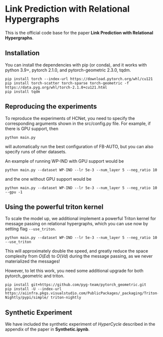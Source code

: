 # Link Prediction with Relational Hypergraphs

This is the official code base for the paper **Link Prediction with Relational Hypergraphs**.

## Installation
You can install the dependencies with pip (or conda), and it works with python 3.9+, pytorch 2.1.0, and pytorch-geometric 2.3.0, tqdm.
```
pip install torch --index-url https://download.pytorch.org/whl/cu121
pip install torch-scatter torch-sparse torch-geometric -f https://data.pyg.org/whl/torch-2.1.0+cu121.html
pip install tqdm
```

## Reproducing the experiments
To reproduce the experiments of HCNet, you need to specify the corresponding arguments shown in the src/config.py file. For example, if there is GPU support, then
```
python main.py 
```
will automatically run the best configuration of FB-AUTO, but you can also specify runs of other datasets. 

An example of running WP-IND with GPU support would be 
```
python main.py --dataset WP-IND --lr 5e-3 --num_layer 5 --neg_ratio 10 
```
and the one without GPU support would be
```
python main.py --dataset WP-IND --lr 5e-3 --num_layer 5 --neg_ratio 10 --gpu -1
```


## Using the powerful triton kernel

To scale the model up, we additional implement a powerful Triton kernel for message passing on relational hypergraphs, which you can use now by setting flag ``` --use_triton ```.
```
python main.py --dataset WP-IND --lr 5e-3 --num_layer 5 --neg_ratio 10 --use_triton
```

This will approximately double the speed, and greatly reduce the space complexity from $O(Ed)$ to $O(Vd)$ during the message passing, as we never materialized the messages! 

However, to let this work, you need some additional upgrade for both pytorch_geometric and triton.
```
pip install git+https://github.com/pyg-team/pytorch_geometric.git
pip install -U --index-url https://aiinfra.pkgs.visualstudio.com/PublicPackages/_packaging/Triton-Nightly/pypi/simple/ triton-nightly
```

## Synthetic Experiment

We have included the synthetic experiment of *HyperCycle* described in the appendix of the paper in **Synthetic.ipynb**. 
